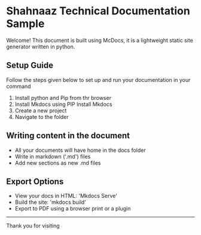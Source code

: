 # Shahnaaz Technical Documentation Sample
Welcome! This document is built using McDocs, it is a lightweight static site generator written in python.

## Setup Guide
Follow the steps given below to set up and run your documentation in your command
1. Install python and Pip from thr browser
2. Install Mkdocs using PIP Install Mkdocs
3. Create a new project
4. Navigate to the folder

## Writing content in the document
- All your documents will have home in the docs folder
- Write in markdown ('.md') files
- Add new sections as new .md files

## Export Options
- View your docs in HTML: 'Mkdocs Serve'
- Build the site: 'mkdocs build'
- Export to PDF using a browser print or a plugin

---

Thank you for visiting
